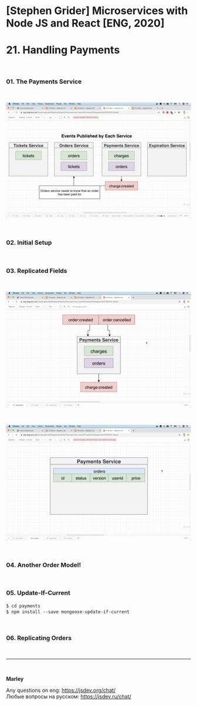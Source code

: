 # [Stephen Grider] Microservices with Node JS and React [ENG, 2020]

# 21. Handling Payments

<br/>

### 01. The Payments Service

<br/>

![Application](/img/pic-21-01.png?raw=true)

<br/>

### 02. Initial Setup

<br/>

### 03. Replicated Fields

<br/>

![Application](/img/pic-21-02.png?raw=true)

<br/>

![Application](/img/pic-21-03.png?raw=true)

<br/>

### 04. Another Order Model!

<br/>

### 05. Update-If-Current

    $ cd payments
    $ npm install --save mongoose-update-if-current

<br/>

### 06. Replicating Orders

<br/>

---

<br/>

**Marley**

Any questions on eng: https://jsdev.org/chat/  
Любые вопросы на русском: https://jsdev.ru/chat/
